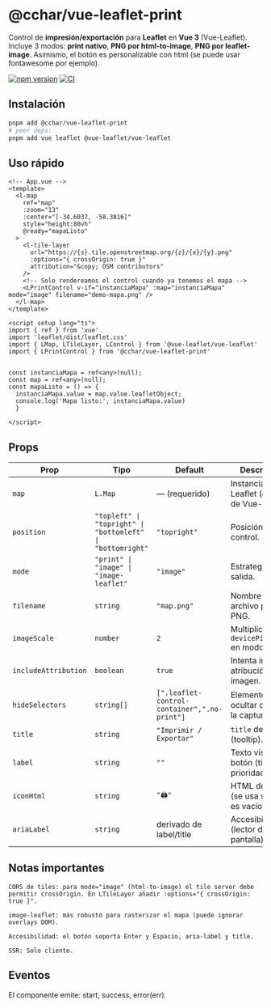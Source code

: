 # @cchar/vue-leaflet-print

Control de **impresión/exportación** para **Leaflet** en **Vue 3** (Vue-Leaflet).  
Incluye 3 modos: **print nativo**, **PNG por html-to-image**, **PNG por leaflet-image**.
Asimismo, el botón es personalizable con html (se puede usar fontawesome por ejemplo).

[![npm version](https://img.shields.io/npm/v/@cchar/vue-leaflet-print.svg)](https://www.npmjs.com/package/@cchar/vue-leaflet-print)
[![CI](https://github.com/cchar/vue-leaflet-print/actions/workflows/ci.yml/badge.svg)](https://github.com/cchar/vue-leaflet-print/actions/workflows/ci.yml)

## Instalación

```bash
pnpm add @cchar/vue-leaflet-print
# peer deps:
pnpm add vue leaflet @vue-leaflet/vue-leaflet
```

## Uso rápido

```vue
<!-- App.vue -->
<template>
  <l-map
    ref="map"
    :zoom="13"
    :center="[-34.6037, -58.3816]"
    style="height:80vh"
    @ready="mapaListo"
  >
    <l-tile-layer
      url="https://{s}.tile.openstreetmap.org/{z}/{x}/{y}.png"
      :options="{ crossOrigin: true }"
      attribution="&copy; OSM contributors"
    />
    <!-- Solo rendereamos el control cuando ya tenemos el mapa -->
    <LPrintControl v-if="instanciaMapa" :map="instanciaMapa" mode="image" filename="demo-mapa.png" />
  </l-map>
</template>

<script setup lang="ts">
import { ref } from 'vue'
import 'leaflet/dist/leaflet.css'
import { LMap, LTileLayer, LControl } from '@vue-leaflet/vue-leaflet'
import { LPrintControl } from '@cchar/vue-leaflet-print'


const instanciaMapa = ref<any>(null);
const map = ref<any>(null);
const mapaListo = () => {
  instanciaMapa.value = map.value.leafletObject;
  console.log('Mapa listo:', instanciaMapa.value)
  }

</script>
```

## Props
| Prop                 | Tipo                                                       | Default                                      | Descripción                                          |
| -------------------- | ---------------------------------------------------------- | -------------------------------------------- | ---------------------------------------------------- |
| `map`                | `L.Map`                                                    | — (requerido)                                | Instancia real de Leaflet (`@ready` de Vue-Leaflet). |
| `position`           | `"topleft" \| "topright" \| "bottomleft" \| "bottomright"` | `"topright"`                                 | Posición del control.                                |
| `mode`               | `"print" \| "image" \| "image-leaflet"`                    | `"image"`                                    | Estrategia de salida.                                |
| `filename`           | `string`                                                   | `"map.png"`                                  | Nombre de archivo para PNG.                          |
| `imageScale`         | `number`                                                   | `2`                                          | Multiplica `devicePixelRatio` en modo `image`.       |
| `includeAttribution` | `boolean`                                                  | `true`                                       | Intenta incluir atribución en la imagen.             |
| `hideSelectors`      | `string[]`                                                 | `[".leaflet-control-container",".no-print"]` | Elementos a ocultar durante la captura.              |
| `title`              | `string`                                                   | `"Imprimir / Exportar"`                      | `title` del botón (tooltip).                         |
| `label`              | `string`                                                   | `""`                                         | Texto visible del botón (tiene prioridad).           |
| `iconHtml`           | `string`                                                   | `"🖨️"`                                      | HTML del ícono (se usa si `label` es vacío).         |
| `ariaLabel`          | `string`                                                   | derivado de label/title                      | Accesibilidad (lector de pantalla).                  |

## Notas importantes
    CORS de tiles: para mode="image" (html-to-image) el tile server debe permitir crossOrigin. En LTileLayer añadir :options="{ crossOrigin: true }".

    image-leaflet: más robusto para rasterizar el mapa (puede ignorar overlays DOM).

    Accesibilidad: el botón soporta Enter y Espacio, aria-label y title.

    SSR: Solo cliente.

## Eventos

El componente emite: start, success, error(err).